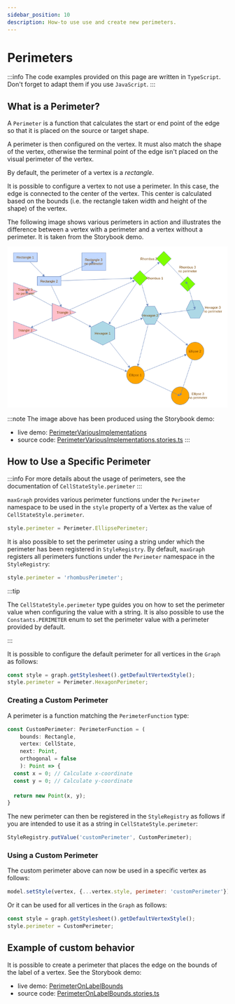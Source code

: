 ```yaml
---
sidebar_position: 10
description: How-to use use and create new perimeters.
---
```


# Perimeters

:::info
The code examples provided on this page are written in `TypeScript`.
Don't forget to adapt them if you use `JavaScript`.
:::

## What is a Perimeter?

A `Perimeter` is a function that calculates the start or end point of the edge so that it is placed on the source or target shape.

A perimeter is then configured on the vertex. It must also match the shape of the vertex, otherwise the terminal point of the edge isn't placed on the visual perimeter of the vertex.

By default, the perimeter of a vertex is a _rectangle_.

It is possible to configure a vertex to not use a perimeter. In this case, the edge is connected to the center of the vertex. 
This center is calculated based on the bounds (i.e. the rectangle taken width and height of the shape) of the vertex.

The following image shows various perimeters in action and illustrates the difference between a vertex with a perimeter and a vertex without a perimeter.
It is taken from the Storybook demo.

![Perimeters Example](./assets/perimeters.png)

:::note
The image above has been produced using the Storybook demo:
- live demo: [PerimeterVariousImplementations](https://maxgraph.github.io/maxGraph/?path=/story/perimeters--perimeter-various-implementations)
- source code: [PerimeterVariousImplementations.stories.ts](https://github.com/maxGraph/maxGraph/blob/main/packages/html/stories/PerimeterVariousImplementations.stories.ts)
:::


## How to Use a Specific Perimeter

:::info
For more details about the usage of perimeters, see the documentation of `CellStateStyle.perimeter`
:::

`maxGraph` provides various perimeter functions under the `Perimeter` namespace to be used in the `style` property of a Vertex as the value of `CellStateStyle.perimeter`.

```javascript
style.perimeter = Perimeter.EllipsePerimeter;
```

It is also possible to set the perimeter using a string under which the perimeter has been registered in `StyleRegistry`.
By default, `maxGraph` registers all perimeters functions under the `Perimeter` namespace in the `StyleRegistry`:

```javascript
style.perimeter = 'rhombusPerimeter';
```

:::tip

The `CellStateStyle.perimeter` type guides you on how to set the perimeter value when configuring the value with a string.
It is also possible to use the `Constants.PERIMETER` enum to set the perimeter value with a perimeter provided by default.

:::

It is possible to configure the default perimeter for all vertices in the `Graph` as follows:

```javascript
const style = graph.getStylesheet().getDefaultVertexStyle();
style.perimeter = Perimeter.HexagonPerimeter;
```



### Creating a Custom Perimeter

A perimeter is a function matching the `PerimeterFunction` type:

```typescript
const CustomPerimeter: PerimeterFunction = (
    bounds: Rectangle,
    vertex: CellState,
    next: Point,
    orthogonal = false
    ): Point => {
  const x = 0; // Calculate x-coordinate
  const y = 0; // Calculate y-coordinate

  return new Point(x, y);
}
```

The new perimeter can then be registered in the `StyleRegistry` as follows if you are intended to use it as a string in `CellStateStyle.perimeter`:
```javascript
StyleRegistry.putValue('customPerimeter', CustomPerimeter);
```

### Using a Custom Perimeter

The custom perimeter above can now be used in a specific vertex as follows:

```javascript
model.setStyle(vertex, {...vertex.style, perimeter: 'customPerimeter'});
```

Or it can be used for all vertices in the `Graph` as follows:

```javascript
const style = graph.getStylesheet().getDefaultVertexStyle();
style.perimeter = CustomPerimeter;
```

## Example of custom behavior

It is possible to create a perimeter that places the edge on the bounds of the label of a vertex. See the Storybook demo:
- live demo: [PerimeterOnLabelBounds](https://maxgraph.github.io/maxGraph/demo/?path=/story/labels-perimeteronlabelbounds--default)
- source code: [PerimeterOnLabelBounds.stories.ts](https://github.com/maxGraph/maxGraph/blob/main/packages/html/stories/PerimeterOnLabelBounds.stories.ts)
